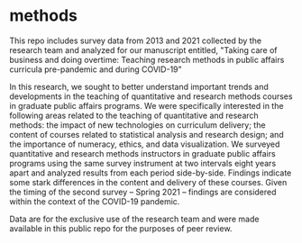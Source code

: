 # methods
This repo includes survey data from 2013 and 2021 collected by the research team and analyzed for our manuscript entitled, "Taking care of business and doing overtime: Teaching research methods in public affairs curricula pre-pandemic and during COVID-19"

In this research, we sought to better understand important trends and developments in the teaching of quantitative and research methods courses in graduate public affairs programs. We were specifically interested in the following areas related to the teaching of quantitative and research methods: the impact of new technologies on curriculum delivery; the content of courses related to statistical analysis and research design; and the importance of numeracy, ethics, and data visualization. We surveyed quantitative and research methods instructors in graduate public affairs programs using the same survey instrument at two intervals eight years apart and analyzed results from each period side-by-side. Findings indicate some stark differences in the content and delivery of these courses. Given the timing of the second survey – Spring 2021 – findings are considered within the context of the COVID-19 pandemic.

Data are for the exclusive use of the research team and were made available in this public repo for the purposes of peer review.
